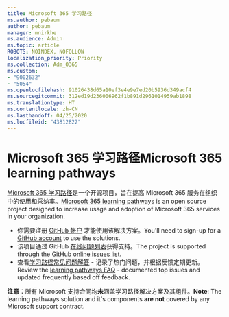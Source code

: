 ```yaml
---
title: Microsoft 365 学习路径
ms.author: pebaum
author: pebaum
manager: mnirkhe
ms.audience: Admin
ms.topic: article
ROBOTS: NOINDEX, NOFOLLOW
localization_priority: Priority
ms.collection: Adm_O365
ms.custom:
- "9002632"
- "5054"
ms.openlocfilehash: 91026438d65a10ef3e4e9e7ed20b5936d349acf4
ms.sourcegitcommit: 312ed19d236006962f1b891d2961014959ab1898
ms.translationtype: HT
ms.contentlocale: zh-CN
ms.lasthandoff: 04/25/2020
ms.locfileid: "43812822"
---
```

# <a name="microsoft-365-learning-pathways"></a><span data-ttu-id="3f388-102">Microsoft 365 学习路径</span><span class="sxs-lookup"><span data-stu-id="3f388-102">Microsoft 365 learning pathways</span></span>

<span data-ttu-id="3f388-103">[Microsoft 365 学习路径](https://docs.microsoft.com/office365/customlearning/)是一个开源项目，旨在提高 Microsoft 365 服务在组织中的使用和采纳率。</span><span class="sxs-lookup"><span data-stu-id="3f388-103">[Microsoft 365 learning pathways](https://docs.microsoft.com/office365/customlearning/) is an open source project designed to increase usage and adoption of Microsoft 365 services in your organization.</span></span>

- <span data-ttu-id="3f388-104">你需要注册 [GitHub 帐户](http://aka.ms/joingithub) 才能使用该解决方案。</span><span class="sxs-lookup"><span data-stu-id="3f388-104">You'll need to sign-up for a [GitHub account](http://aka.ms/joingithub) to use the solutions.</span></span>
- <span data-ttu-id="3f388-105">该项目通过 GitHub [在线问题列表](https://aka.ms/CustomLearningHelp)获得支持。</span><span class="sxs-lookup"><span data-stu-id="3f388-105">The project is supported through the GitHub [online issues list](https://aka.ms/CustomLearningHelp).</span></span>
- <span data-ttu-id="3f388-106">查看[学习路径常见问题解答](https://docs.microsoft.com/office365/customlearning/faq) - 记录了热门问题，并根据反馈定期更新。</span><span class="sxs-lookup"><span data-stu-id="3f388-106">Review the [learning pathways FAQ](https://docs.microsoft.com/office365/customlearning/faq) - documented top issues and updated frequently based off feedback.</span></span>

<span data-ttu-id="3f388-107">**注意**：所有 Microsoft 支持合同均**未**涵盖学习路径解决方案及其组件。</span><span class="sxs-lookup"><span data-stu-id="3f388-107">**Note**: The learning pathways solution and it's components **are not** covered by any Microsoft support contract.</span></span>
